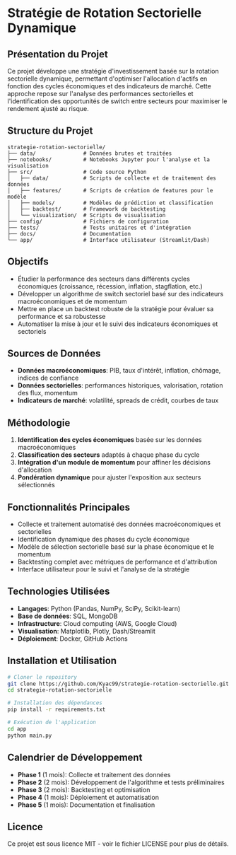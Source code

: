 # Stratégie de Rotation Sectorielle Dynamique

## Présentation du Projet
Ce projet développe une stratégie d'investissement basée sur la rotation sectorielle dynamique, permettant d'optimiser l'allocation d'actifs en fonction des cycles économiques et des indicateurs de marché. Cette approche repose sur l'analyse des performances sectorielles et l'identification des opportunités de switch entre secteurs pour maximiser le rendement ajusté au risque.

## Structure du Projet
```
strategie-rotation-sectorielle/
├── data/               # Données brutes et traitées
├── notebooks/          # Notebooks Jupyter pour l'analyse et la visualisation
├── src/                # Code source Python
│   ├── data/           # Scripts de collecte et de traitement des données
│   ├── features/       # Scripts de création de features pour le modèle
│   ├── models/         # Modèles de prédiction et classification
│   ├── backtest/       # Framework de backtesting
│   └── visualization/  # Scripts de visualisation
├── config/             # Fichiers de configuration
├── tests/              # Tests unitaires et d'intégration
├── docs/               # Documentation
└── app/                # Interface utilisateur (Streamlit/Dash)
```

## Objectifs
- Étudier la performance des secteurs dans différents cycles économiques (croissance, récession, inflation, stagflation, etc.)
- Développer un algorithme de switch sectoriel basé sur des indicateurs macroéconomiques et de momentum
- Mettre en place un backtest robuste de la stratégie pour évaluer sa performance et sa robustesse
- Automatiser la mise à jour et le suivi des indicateurs économiques et sectoriels

## Sources de Données
- **Données macroéconomiques**: PIB, taux d'intérêt, inflation, chômage, indices de confiance
- **Données sectorielles**: performances historiques, valorisation, rotation des flux, momentum
- **Indicateurs de marché**: volatilité, spreads de crédit, courbes de taux

## Méthodologie
1. **Identification des cycles économiques** basée sur les données macroéconomiques
2. **Classification des secteurs** adaptés à chaque phase du cycle
3. **Intégration d'un module de momentum** pour affiner les décisions d'allocation
4. **Pondération dynamique** pour ajuster l'exposition aux secteurs sélectionnés

## Fonctionnalités Principales
- Collecte et traitement automatisé des données macroéconomiques et sectorielles
- Identification dynamique des phases du cycle économique
- Modèle de sélection sectorielle basé sur la phase économique et le momentum
- Backtesting complet avec métriques de performance et d'attribution
- Interface utilisateur pour le suivi et l'analyse de la stratégie

## Technologies Utilisées
- **Langages**: Python (Pandas, NumPy, SciPy, Scikit-learn)
- **Base de données**: SQL, MongoDB
- **Infrastructure**: Cloud computing (AWS, Google Cloud)
- **Visualisation**: Matplotlib, Plotly, Dash/Streamlit
- **Déploiement**: Docker, GitHub Actions

## Installation et Utilisation
```bash
# Cloner le repository
git clone https://github.com/Kyac99/strategie-rotation-sectorielle.git
cd strategie-rotation-sectorielle

# Installation des dépendances
pip install -r requirements.txt

# Exécution de l'application
cd app
python main.py
```

## Calendrier de Développement
- **Phase 1** (1 mois): Collecte et traitement des données
- **Phase 2** (2 mois): Développement de l'algorithme et tests préliminaires
- **Phase 3** (2 mois): Backtesting et optimisation
- **Phase 4** (1 mois): Déploiement et automatisation
- **Phase 5** (1 mois): Documentation et finalisation

## Licence
Ce projet est sous licence MIT - voir le fichier LICENSE pour plus de détails.
